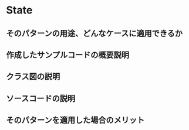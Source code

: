 # State

## そのパターンの用途、どんなケースに適用できるか

## 作成したサンプルコードの概要説明

## クラス図の説明

## ソースコードの説明

## そのパターンを適用した場合のメリット